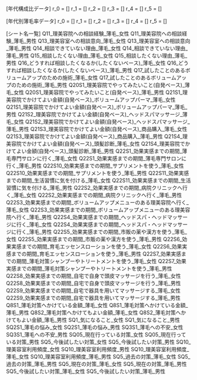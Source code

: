 [年代構成比データ]
r_0 = []
r_1 = []
r_2 = []
r_3 = []
r_4 = []
r_5 = []

[年代別薄毛率データ]
r_0 = []
r_1 = []
r_2 = []
r_3 = []
r_4 = []
r_5 = []

[シート名一覧]
Q11_理美容院への相談経験_薄毛_女性
Q11_理美容院への相談経験_薄毛_男性
Q13_理美容室への相談意向_薄毛_女性
Q13_理美容室への相談意向_薄毛_男性
Q14_相談できていない理由_薄毛_女性
Q14_相談できていない理由_薄毛_男性
Q15_相談したくない理由_薄毛_女性
Q15_相談したくない理由_薄毛_男性
Q16_どうすれば相談したくなるか(したくないベース)_薄毛_女性
Q16_どうすれば相談したくなるか(したくないベース)_薄毛_男性
Q17_試したことのあるボリュームアップのための施術_薄毛_女性
Q17_試したことのあるボリュームアップのための施術_薄毛_男性
Q20S1_理美容院でやってみたいこと(自発ベース)_薄毛_女性
Q20S1_理美容院でやってみたいこと(自発ベース)_薄毛_男性
Q21S1_理美容院でかけてよい金額(自発ベース)_ボリュームアップパーマ_薄毛_女性
Q21S1_理美容院でかけてよい金額(自発ベース)_ボリュームアップパーマ_薄毛_男性
Q21S2_理美容院でかけてよい金額(自発ベース)_ヘッドスパマッサージ_薄毛_女性
Q21S2_理美容院でかけてよい金額(自発ベース)_ヘッドスパマッサージ_薄毛_男性
Q21S3_理美容院でかけてよい金額(自発ベース)_商品購入_薄毛_女性
Q21S3_理美容院でかけてよい金額(自発ベース)_商品購入_薄毛_男性
Q21S4_理美容院でかけてよい金額(自発ベース)_頭髪診断_薄毛_女性
Q21S4_理美容院でかけてよい金額(自発ベース)_頭髪診断_薄毛_男性
Q22S1_効果実感までの期間_薄毛専門サロンに行く_薄毛_女性
Q22S1_効果実感までの期間_薄毛専門サロンに行く_薄毛_男性
Q22S10_効果実感までの期間_サプリメントを使う_薄毛_女性
Q22S10_効果実感までの期間_サプリメントを使う_薄毛_男性
Q22S11_効果実感までの期間_生活習慣に気を付ける_薄毛_女性
Q22S11_効果実感までの期間_生活習慣に気を付ける_薄毛_男性
Q22S2_効果実感までの期間_病院クリニックへ行く_薄毛_女性
Q22S2_効果実感までの期間_病院クリニックへ行く_薄毛_男性
Q22S3_効果実感までの期間_ボリュームアップメニューのある理美容院へ行く_薄毛_女性
Q22S3_効果実感までの期間_ボリュームアップメニューのある理美容院へ行く_薄毛_男性
Q22S4_効果実感までの期間_ヘッドスパ・ヘッドマッサージに行く_薄毛_女性
Q22S4_効果実感までの期間_ヘッドスパ・ヘッドマッサージに行く_薄毛_男性
Q22S5_効果実感までの期間_市販の薬や漢方を使う_薄毛_女性
Q22S5_効果実感までの期間_市販の薬や漢方を使う_薄毛_男性
Q22S6_効果実感までの期間_育毛エッセンスローションを使う_薄毛_女性
Q22S6_効果実感までの期間_育毛エッセンスローションを使う_薄毛_男性
Q22S7_効果実感までの期間_薄毛対策シャンプーやトリートメントを使う_薄毛_女性
Q22S7_効果実感までの期間_薄毛対策シャンプーやトリートメントを使う_薄毛_男性
Q22S8_効果実感までの期間_自宅で自身で頭皮マッサージを行う_薄毛_女性
Q22S8_効果実感までの期間_自宅で自身で頭皮マッサージを行う_薄毛_男性
Q22S9_効果実感までの期間_自宅で器具を用いてマッサージする_薄毛_女性
Q22S9_効果実感までの期間_自宅で器具を用いてマッサージする_薄毛_男性
Q8S1_薄毛対策へかけている金額_薄毛_女性
Q8S1_薄毛対策へかけている金額_薄毛_男性
Q8S2_薄毛対策へかけてもよい金額_薄毛_女性
Q8S2_薄毛対策へかけてもよい金額_薄毛_男性
SQ1_気になること_女性
SQ1_気になること_男性
SQ2S1_薄毛の悩み_女性
SQ2S1_薄毛の悩み_男性
SQ3S1_薄毛への不安_女性
SQ3S1_薄毛への不安_男性
SQ05_現在行っている対策_女性
SQ05_現在行っている対策_男性
SQ5_今後試したい対策_女性
SQ5_今後試したい対策_男性
SQ10_理美容室利用頻度_女性
SQ10_理美容室利用頻度_男性
SQ10_理美容室利用頻度_薄毛_女性
SQ10_理美容室利用頻度_薄毛_男性
SQ5_過去の対策_薄毛_女性
SQ5_過去の対策_薄毛_男性
SQ5_現在の対策_薄毛_女性
SQ5_現在の対策_薄毛_男性
SQ5_今後試したい対策_薄毛_女性
SQ5_今後試したい対策_薄毛_男性